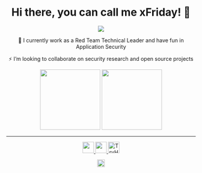 <h1 align="center">Hi there, you can call me xFriday! 👋</h1>
<p align="center">
  <img src="https://user-images.githubusercontent.com/54555784/187353226-669cd86c-751e-4905-99b3-ec089a1261a7.gif">
</p>

<div align="center">
🔭 I currently work as a Red Team Technical Leader and have fun in Application Security
  
⚡ I’m looking to collaborate on security research and open source projects
</div>

<div align="center">
  <img height="160em" src="https://github-readme-stats.vercel.app/api?username=rodolfomarianocy&show_icons=true&theme=dracula" />
  <img height="160em" src="https://github-readme-stats.vercel.app/api/top-langs/?username=rodolfomarianocy&layout=compact&langs_count=16&theme=dracula" />
</div>

---
<div>
  <p align="center">
    <a href="https://rodolfomarianocy.medium.com" >
      <img height="30em" src="https://img.shields.io/badge/Medium-12100E?style=for-the-badge&logo=medium&logoColor=white" />
    </a>
    <a href="Https://linkedin.com/in/rodolfomarianocy" >
      <img height="30em" src="https://img.shields.io/badge/LinkedIn-0077B5?style=for-the-badge&logo=linkedin&logoColor=white" />
    </a>
    <a href="https://tryhackme.com/p/xFriday">
      <img height="30em" src="https://tryhackme-badges.s3.amazonaws.com/xFriday.png" alt="TryHackMe">
    </a>
  </p>
</div> 

<p align="center">
  <a href="https://hackerone.com/rodolfomarianocy" >
    <img height="20em" src="https://github.com/rodolfomarianocy/rodolfomarianocy/assets/54555784/138f6d26-2fe8-42f1-807a-3f708908dba9" />
  </a>
</p>
